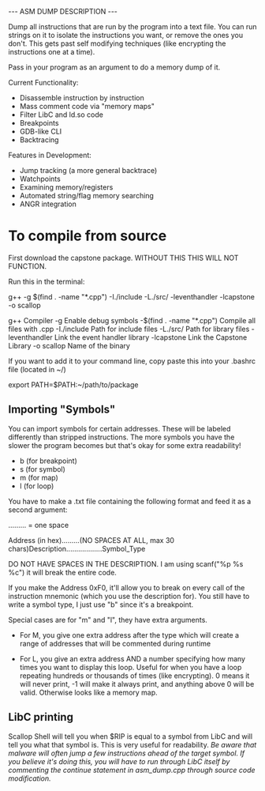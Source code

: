 --- ASM DUMP DESCRIPTION ---

Dump all instructions that are run by the program into a text file. You can run strings on it to isolate the instructions you want, or remove the ones you don't. This gets past self modifying techniques (like encrypting the instructions one at a time). 

Pass in your program as an argument to do a memory dump of it.

Current Functionality:

- Disassemble instruction by instruction
- Mass comment code via "memory maps"
- Filter LibC and ld.so code
- Breakpoints
- GDB-like CLI
- Backtracing

Features in Development:

- Jump tracking (a more general backtrace)
- Watchpoints
- Examining memory/registers
- Automated string/flag memory searching
- ANGR integration

# To compile from source 

First download the capstone package. WITHOUT THIS THIS WILL NOT FUNCTION.

Run this in the terminal:

g++ -g $(find . -name "*.cpp") -I./include -L./src/ -leventhandler -lcapstone -o scallop

g++                             Compiler
-g                              Enable debug symbols
-$(find . -name "*.cpp")        Compile all files with .cpp
-I./include                     Path for include files
-L./src/                        Path for library files
-leventhandler                  Link the event handler library
-lcapstone                      Link the Capstone Library
-o scallop               Name of the binary

If you want to add it to your command line, copy paste this into your .bashrc file (located in ~/)

export PATH=$PATH:~/path/to/package
## Importing "Symbols"

You can import symbols for certain addresses. These will be labeled differently than stripped instructions. The more symbols you have the slower the program becomes but that's okay for some extra readability! 

- b (for breakpoint)
- s (for symbol)
- m (for map)
- l (for loop)

You have to make a .txt file containing the following format and feed it as a second argument:

......... = one space

Address (in hex).........(NO SPACES AT ALL, max 30 chars)Description..................Symbol_Type

DO NOT HAVE SPACES IN THE DESCRIPTION. I am using scanf("%p %s %c") it will break the entire code. 

If you make the Address 0xF0, it'll allow you to break on every call of the instruction mnemonic (which you use the description for). You still have to write a symbol type, I just use "b" since it's a breakpoint.

Special cases are for "m" and "l", they have extra arguments. 

- For M, you give one extra address after the type which will create a range of addresses that will be commented during runtime

- For L, you give an extra address AND a number specifying how many times you want to display this loop. Useful for when you have a loop repeating hundreds or thousands of times (like encrypting). 0 means it will never print, -1 will make it always print, and anything above 0 will be valid. Otherwise looks like a memory map.

## LibC printing

Scallop Shell will tell you when $RIP is equal to a symbol from LibC and will tell you what that symbol is. This is very useful for readability. *Be aware that malware will often jump a few instructions ahead of the target symbol. If you believe it's doing this, you will have to run through LibC itself by commenting the continue statement in asm_dump.cpp through source code modification.* 
